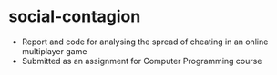 # social-contagion

* Report and code for analysing the spread of cheating in an online multiplayer game
* Submitted as an assignment for Computer Programming course
